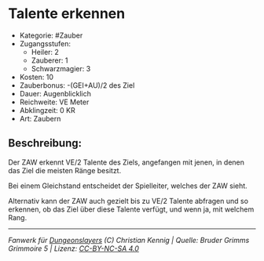 # Talente erkennen

- Kategorie: #Zauber
- Zugangsstufen:
  - Heiler: 2
  - Zauberer: 1
  - Schwarzmagier: 3
- Kosten: 10
- Zauberbonus: -(GEI+AU)/2 des Ziel
- Dauer: Augenblicklich
- Reichweite: VE Meter
- Abklingzeit: 0 KR
- Art: Zaubern

## Beschreibung:

Der ZAW erkennt VE/2 Talente des Ziels, angefangen mit jenen, in denen das Ziel die meisten Ränge besitzt.

Bei einem Gleichstand entscheidet der Spielleiter, welches der ZAW sieht.

Alternativ kann der ZAW auch gezielt bis zu VE/2 Talente abfragen und so erkennen, ob das Ziel über diese Talente verfügt, und wenn ja, mit welchem Rang.

---

_Fanwerk für [Dungeonslayers](https://www.dungeonslayers.net/) (C) Christian Kennig | Quelle: Bruder Grimms Grimmoire 5 | Lizenz: [CC-BY-NC-SA 4.0](https://creativecommons.org/licenses/by-nc-sa/4.0/deed.de)_

